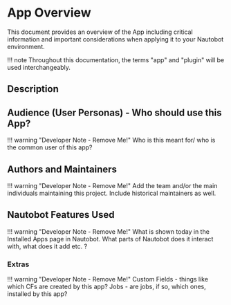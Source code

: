 # App Overview

This document provides an overview of the App including critical information and important considerations when applying it to your Nautobot environment.

!!! note
    Throughout this documentation, the terms "app" and "plugin" will be used interchangeably.

## Description


## Audience (User Personas) - Who should use this App?

!!! warning "Developer Note - Remove Me!"
    Who is this meant for/ who is the common user of this app?

## Authors and Maintainers

!!! warning "Developer Note - Remove Me!"
    Add the team and/or the main individuals maintaining this project. Include historical maintainers as well.

## Nautobot Features Used

!!! warning "Developer Note - Remove Me!"
    What is shown today in the Installed Apps page in Nautobot. What parts of Nautobot does it interact with, what does it add etc. ?

### Extras

!!! warning "Developer Note - Remove Me!"
    Custom Fields - things like which CFs are created by this app?
    Jobs - are jobs, if so, which ones, installed by this app?
